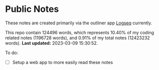 # Public Notes

These notes are created primarily via the outliner app [Logseq](https://github.com/logseq/logseq) currently.

This repo contain 124496 words, which represents 10.40% of my coding related notes (1196728 words), and 0.91% of my total notes (12423232 words). **Last updated:** 2023-03-09 15:30:52. 

To do:

- [ ] Setup a web app to more easily read these notes
